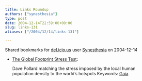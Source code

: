 ```yaml
---
title: Links Roundup
authors: ["synesthesia"]
type: post
date: 2004-12-14T22:59:00+00:00
slug: links-131 
aliases: ["/2004/12/14/links-131"]

---
```

Shared bookmarks for [del.icio.us][1] user  [Synesthesia][2] on 2004-12-14

  * [The Global Footprint Stress Test][3]:
  
    Dave Pollard matching the stress imposed by the local human population density to the world&#8217;s hotspots Keywords: [Gaia][4]

 [1]: https://del.icio.us/
 [2]: https://del.icio.us/synesthesia
 [3]: https://blogs.salon.com/0002007/2004/12/13.html#a983 "https://blogs.salon.com/0002007/2004/12/13.html#a983"
 [4]: https://del.icio.us/synesthesia/Gaia